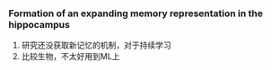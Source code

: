 ### Formation of an expanding memory representation in the hippocampus
1. 研究还没获取新记忆的机制，对于持续学习
2. 比较生物，不太好用到ML上